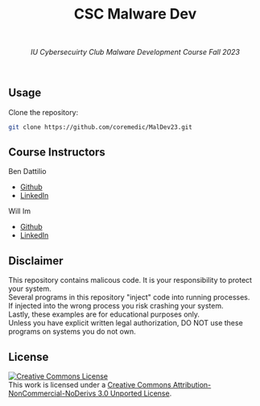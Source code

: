<div align="center">
  <h1>CSC Malware Dev</h1>
  <br/>
  <p><i>IU Cybersecuirty Club Malware Development Course Fall 2023</i></p>
  <br/>
</div>

## Usage
Clone the repository:
```sh
git clone https://github.com/coremedic/MalDev23.git
```

## Course Instructors

Ben Dattilio 
- <a rel="license" href="https://github.com/coremedic">Github</a>
- <a rel="license" href="https://www.linkedin.com/in/ben-dattilio/">LinkedIn</a>

Will Im 
- <a rel="license" href="https://github.com/willjcim">Github</a>
- <a rel="license" href="https://www.linkedin.com/in/william-im/">LinkedIn</a>

## Disclaimer
This repository contains malicous code. It is your responsibility to protect your system.\
Several programs in this repository "inject" code into running processes.  
If injected into the wrong process you risk crashing your system.\
Lastly, these examples are for educational purposes only.\
Unless you have explicit written legal authorization, DO NOT use these programs on systems you do not own.

## License

<a rel="license" href="http://creativecommons.org/licenses/by-nc-nd/3.0/"><img alt="Creative Commons License" style="border-width:0" src="https://i.creativecommons.org/l/by-nc-nd/3.0/88x31.png" /></a><br />This work is licensed under a <a rel="license" href="http://creativecommons.org/licenses/by-nc-nd/3.0/">Creative Commons Attribution-NonCommercial-NoDerivs 3.0 Unported License</a>.

